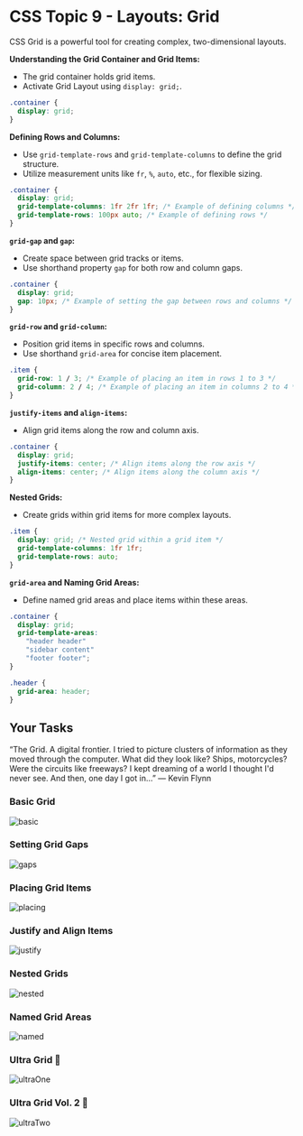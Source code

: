 # CSS Topic 9 - Layouts: Grid

CSS Grid is a powerful tool for creating complex, two-dimensional layouts. 

**Understanding the Grid Container and Grid Items:**

- The grid container holds grid items.
- Activate Grid Layout using `display: grid;`.

```css
.container {
  display: grid;
}
```

**Defining Rows and Columns:**

- Use `grid-template-rows` and `grid-template-columns` to define the grid structure.
- Utilize measurement units like `fr`, `%`, `auto`, etc., for flexible sizing.

```css
.container {
  display: grid;
  grid-template-columns: 1fr 2fr 1fr; /* Example of defining columns */
  grid-template-rows: 100px auto; /* Example of defining rows */
}
```

**`grid-gap` and `gap`:**

- Create space between grid tracks or items.
- Use shorthand property `gap` for both row and column gaps.

```css
.container {
  display: grid;
  gap: 10px; /* Example of setting the gap between rows and columns */
}
```

**`grid-row` and `grid-column`:**

- Position grid items in specific rows and columns.
- Use shorthand `grid-area` for concise item placement.

```css
.item {
  grid-row: 1 / 3; /* Example of placing an item in rows 1 to 3 */
  grid-column: 2 / 4; /* Example of placing an item in columns 2 to 4 */
}
```

**`justify-items` and `align-items`:**

- Align grid items along the row and column axis.

```css
.container {
  display: grid;
  justify-items: center; /* Align items along the row axis */
  align-items: center; /* Align items along the column axis */
}
```

**Nested Grids:**

- Create grids within grid items for more complex layouts.

```css
.item {
  display: grid; /* Nested grid within a grid item */
  grid-template-columns: 1fr 1fr;
  grid-template-rows: auto;
}
```

**`grid-area` and Naming Grid Areas:**

- Define named grid areas and place items within these areas.

```css
.container {
  display: grid;
  grid-template-areas:
    "header header"
    "sidebar content"
    "footer footer";
}

.header {
  grid-area: header;
}
```

## Your Tasks

“The Grid. A digital frontier. I tried to picture clusters of information as they moved through the computer. What did they look like? Ships, motorcycles? Were the circuits like freeways? I kept dreaming of a world I thought I'd never see. And then, one day I got in...”
― Kevin Flynn

### Basic Grid

![basic](https://github.com/macoto00/Frontend-Developer-Code-Lessons/assets/117540231/7362fbf5-4312-4beb-bf29-9128b5714e6c)

### Setting Grid Gaps

![gaps](https://github.com/macoto00/Frontend-Developer-Code-Lessons/assets/117540231/d271a5c8-af28-47f5-b504-1b50090ff275)

### Placing Grid Items

![placing](https://github.com/macoto00/Frontend-Developer-Code-Lessons/assets/117540231/7c615b37-1321-49dc-a379-45c5f53a5912)

### Justify and Align Items

![justify](https://github.com/macoto00/Frontend-Developer-Code-Lessons/assets/117540231/5887bba8-5d11-465e-96cf-f5662ed267c5)

### Nested Grids

![nested](https://github.com/macoto00/Frontend-Developer-Code-Lessons/assets/117540231/2bd7ee21-0abc-46eb-8f69-765d61d8c45f)

### Named Grid Areas 

![named](https://github.com/macoto00/Frontend-Developer-Code-Lessons/assets/117540231/712f79ea-72e0-4e36-9d80-fffa1186f635)

### Ultra Grid 💪

![ultraOne](https://github.com/macoto00/Frontend-Developer-Code-Lessons/assets/117540231/c9827ff6-b4e1-4d3b-a438-3949832c6b09)

### Ultra Grid Vol. 2  💪

![ultraTwo](https://github.com/macoto00/Frontend-Developer-Code-Lessons/assets/117540231/7ee1e926-e6bc-400e-91f4-3b2e1fa5203e)
